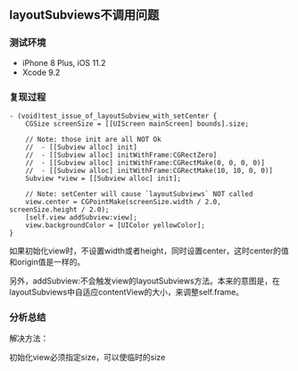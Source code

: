 ## layoutSubviews不调用问题

### 测试环境
* iPhone 8 Plus, iOS 11.2
* Xcode 9.2

### 复现过程

```
- (void)test_issue_of_layoutSubview_with_setCenter {
    CGSize screenSize = [[UIScreen mainScreen] bounds].size;
    
    // Note: those init are all NOT Ok
    //  - [[Subview alloc] init]
    //  - [[Subview alloc] initWithFrame:CGRectZero]
    //  - [[Subview alloc] initWithFrame:CGRectMake(0, 0, 0, 0)]
    //  - [[Subview alloc] initWithFrame:CGRectMake(10, 10, 0, 0)]
    Subview *view = [[Subview alloc] init];
    
    // Note: setCenter will cause `layoutSubviews` NOT called
    view.center = CGPointMake(screenSize.width / 2.0, screenSize.height / 2.0);
    [self.view addSubview:view];
    view.backgroundColor = [UIColor yellowColor];
}
```

如果初始化view时，不设置width或者height，同时设置center，这时center的值和origin值是一样的。

另外，addSubview:不会触发view的layoutSubviews方法。本来的意图是，在layoutSubviews中自适应contentView的大小，来调整self.frame。

### 分析总结

解决方法：

初始化view必须指定size，可以使临时的size


